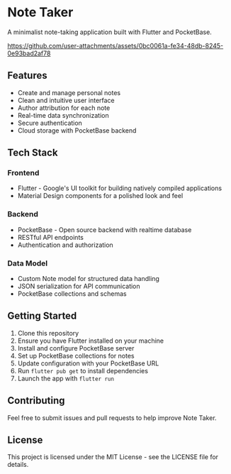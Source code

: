 # Note Taker

A minimalist note-taking application built with Flutter and PocketBase.


https://github.com/user-attachments/assets/0bc0061a-fe34-48db-8245-0e93bad2af78



## Features

- Create and manage personal notes
- Clean and intuitive user interface
- Author attribution for each note
- Real-time data synchronization
- Secure authentication
- Cloud storage with PocketBase backend

## Tech Stack

### Frontend
- Flutter - Google's UI toolkit for building natively compiled applications
- Material Design components for a polished look and feel

### Backend
- PocketBase - Open source backend with realtime database
- RESTful API endpoints
- Authentication and authorization

### Data Model
- Custom Note model for structured data handling
- JSON serialization for API communication
- PocketBase collections and schemas

## Getting Started

1. Clone this repository
2. Ensure you have Flutter installed on your machine
3. Install and configure PocketBase server
4. Set up PocketBase collections for notes
5. Update configuration with your PocketBase URL
6. Run `flutter pub get` to install dependencies
7. Launch the app with `flutter run`

## Contributing

Feel free to submit issues and pull requests to help improve Note Taker.

## License

This project is licensed under the MIT License - see the LICENSE file for details.

